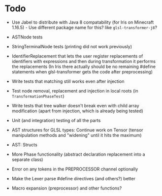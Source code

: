 # Todo

- Use Jabel to distribute with Java 8 compatability (for Iris on Minecraft 1.16.5) - Use different package name for this? like `glsl-transformer-j8`?
- ASTNode tests
- StringTerminalNode tests (printing did not work previously)
- IdentifierReplacement that lets the user register replacements of identifiers with expressions and then during transformation it performs the replacements (In Iris there actually should be no remaining #define statements when glsl-transformer gets the code after preprocessing)
- Write tests that matching still works even after injection
- Test node removal, replacement and injection in local roots (in `TransformationPhaseTest`)
- Write tests that tree walker doesn't break even with child array modification (apart from injection, which is already being tested)

- Unit (and integration) testing of all the parts

- AST structures for GLSL types: Continue work on Tensor (tensor manipulation methods and "widening" until it hits the maximum)
- AST: Structs
- More Phase functionality (abstract declaration replacement into a separate class)
- Error on any tokens in the PREPROCESSOR channel optionally
- Make the Lexer parse #define directives (and others?) better
- Macro expansion (preprocessor) and other functions?
